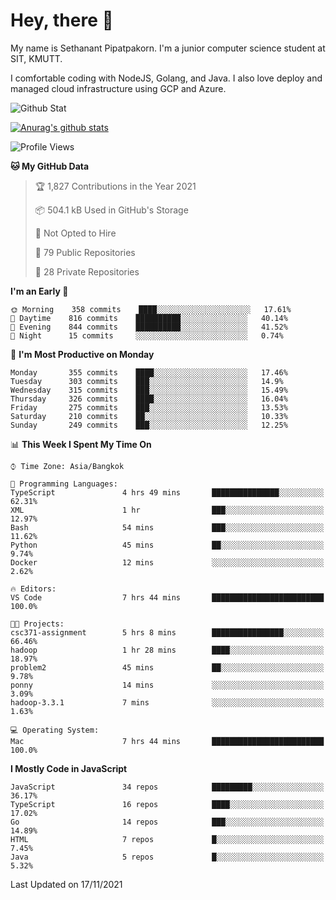 # Hey, there 🙌
My name is Sethanant Pipatpakorn. I'm a junior computer science student at SIT, KMUTT.

I comfortable coding with NodeJS, Golang, and Java. I also love deploy and managed cloud infrastructure using GCP and Azure.

![Github Stat](https://github-profile-summary-cards.vercel.app/api/cards/profile-details?username=thetkpark&theme=dracula)

[![Anurag's github stats](https://github-readme-stats.vercel.app/api?username=thetkpark&count_private=true&show_icons=true&theme=tokyonight)](https://github.com/anuraghazra/github-readme-stats)

<!--START_SECTION:waka-->
![Profile Views](http://img.shields.io/badge/Profile%20Views-65-blue)

**🐱 My GitHub Data** 

> 🏆 1,827 Contributions in the Year 2021
 > 
> 📦 504.1 kB Used in GitHub's Storage 
 > 
> 🚫 Not Opted to Hire
 > 
> 📜 79 Public Repositories 
 > 
> 🔑 28 Private Repositories  
 > 
**I'm an Early 🐤** 

```text
🌞 Morning    358 commits    ████░░░░░░░░░░░░░░░░░░░░░   17.61% 
🌆 Daytime    816 commits    ██████████░░░░░░░░░░░░░░░   40.14% 
🌃 Evening    844 commits    ██████████░░░░░░░░░░░░░░░   41.52% 
🌙 Night      15 commits     ░░░░░░░░░░░░░░░░░░░░░░░░░   0.74%

```
📅 **I'm Most Productive on Monday** 

```text
Monday       355 commits    ████░░░░░░░░░░░░░░░░░░░░░   17.46% 
Tuesday      303 commits    ███░░░░░░░░░░░░░░░░░░░░░░   14.9% 
Wednesday    315 commits    ███░░░░░░░░░░░░░░░░░░░░░░   15.49% 
Thursday     326 commits    ████░░░░░░░░░░░░░░░░░░░░░   16.04% 
Friday       275 commits    ███░░░░░░░░░░░░░░░░░░░░░░   13.53% 
Saturday     210 commits    ██░░░░░░░░░░░░░░░░░░░░░░░   10.33% 
Sunday       249 commits    ███░░░░░░░░░░░░░░░░░░░░░░   12.25%

```


📊 **This Week I Spent My Time On** 

```text
⌚︎ Time Zone: Asia/Bangkok

💬 Programming Languages: 
TypeScript               4 hrs 49 mins       ███████████████░░░░░░░░░░   62.31% 
XML                      1 hr                ███░░░░░░░░░░░░░░░░░░░░░░   12.97% 
Bash                     54 mins             ███░░░░░░░░░░░░░░░░░░░░░░   11.62% 
Python                   45 mins             ██░░░░░░░░░░░░░░░░░░░░░░░   9.74% 
Docker                   12 mins             ░░░░░░░░░░░░░░░░░░░░░░░░░   2.62%

🔥 Editors: 
VS Code                  7 hrs 44 mins       █████████████████████████   100.0%

🐱‍💻 Projects: 
csc371-assignment        5 hrs 8 mins        ████████████████░░░░░░░░░   66.46% 
hadoop                   1 hr 28 mins        ████░░░░░░░░░░░░░░░░░░░░░   18.97% 
problem2                 45 mins             ██░░░░░░░░░░░░░░░░░░░░░░░   9.78% 
ponny                    14 mins             ░░░░░░░░░░░░░░░░░░░░░░░░░   3.09% 
hadoop-3.3.1             7 mins              ░░░░░░░░░░░░░░░░░░░░░░░░░   1.63%

💻 Operating System: 
Mac                      7 hrs 44 mins       █████████████████████████   100.0%

```

**I Mostly Code in JavaScript** 

```text
JavaScript               34 repos            █████████░░░░░░░░░░░░░░░░   36.17% 
TypeScript               16 repos            ████░░░░░░░░░░░░░░░░░░░░░   17.02% 
Go                       14 repos            ███░░░░░░░░░░░░░░░░░░░░░░   14.89% 
HTML                     7 repos             █░░░░░░░░░░░░░░░░░░░░░░░░   7.45% 
Java                     5 repos             █░░░░░░░░░░░░░░░░░░░░░░░░   5.32%

```



 Last Updated on 17/11/2021
<!--END_SECTION:waka-->
